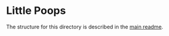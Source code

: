 # Little Poops #
The structure for this directory is described in the [main readme](https://github.com/JayLoomis/cornpython/blob/main/readme.md).
